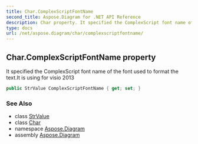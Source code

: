 ```yaml
---
title: Char.ComplexScriptFontName
second_title: Aspose.Diagram for .NET API Reference
description: Char property. It specified the ComplexScript font name of the font used to format the text.It is using for visio 2013
type: docs
url: /net/aspose.diagram/char/complexscriptfontname/
---
```

## Char.ComplexScriptFontName property

It specified the ComplexScript font name of the font used to format the text.It is using for visio 2013

```csharp
public StrValue ComplexScriptFontName { get; set; }
```

### See Also

* class [StrValue](../../strvalue/)
* class [Char](../)
* namespace [Aspose.Diagram](../../char/)
* assembly [Aspose.Diagram](../../../)


